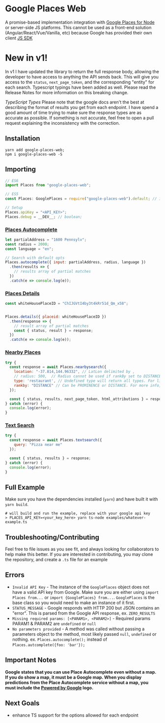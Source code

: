 # Google Places Web

A promise-based implementation integration with [Google Places for Node](https://developers.google.com/places/web-service/search) or server-side JS platforms. This cannot be used as a front-end solution (Angular/React/Vue/Vanilla, etc) because Google has provided their own client [JS SDK](https://developers.google.com/maps/documentation/javascript/places)

# New in v1!

In v1 I have updated the library to return the full response body, allowing the developer to have access to anything the API sends back. This will give you access to the `status`, `next_page_token`, and the corresponding "entity" for each search. Typescript typings have been added as well. Please read the Release Notes for more information on this breaking change.

_TypeScript Types_
Please note that the google docs aren't the best at describing the format of results you get from each endpoint. I have spend a good amount of time trying to make sure the response types are as accurate as possible. If something is not accurate, feel free to open a pull request explaining the inconsistency with the correction.

## Installation

```shell
yarn add google-places-web;
npm i google-places-web -S
```

## Importing

```javascript
// ES6
import Places from "google-places-web";

// ES5
const Places: GooglePlaces = require("google-places-web").default; // instance of GooglePlaces Class;

// Setup
Places.apiKey = "<API_KEY>";
Places.debug = __DEV__; // boolean;
```

### [Places Autocomplete](https://developers.google.com/places/web-service/autocomplete)

```javascript
let partialAddress = "1600 Pennsylv";
const radius = 2000;
const language = "en";

// Search with default opts
Places.autocomplete({ input: partialAddress, radius, language })
  .then(results => {
    // results array of partial matches
  })
  .catch(e => console.log(e));
```

### [Places Details](https://developers.google.com/places/web-service/details)

```javascript
const whiteHousePlaceID = "ChIJGVtI4by3t4kRr51d_Qm_x58";


Places.details({ placeid: whiteHousePlaceID })
  .then(response => {
    // result array of partial matches
    const { status, result } = response;
  })
  .catch(e => console.log(e));
```

### [Nearby Places](https://developers.google.com/places/web-service/search)

```javascript
try {
  const response = await Places.nearbysearch({
    location: "-37.814,144.96332", // LatLon delimited by ,
    // radius: 500,  // Radius cannot be used if rankBy set to DISTANCE
    type: 'restaurant', // Undefined type will return all types. For list of possible values, see https://developers.google.com/places/supported_types
    rankby: "DISTANCE" // Can be PROMINENCE or DISTANCE. For more info, see https://developers.google.com/maps/documentation/javascript/places#place_search_requests
  });

  const { status, results, next_page_token, html_attributions } = response;
} catch (error) {
  console.log(error);
}
```

### [Text Search](https://developers.google.com/places/web-service/search#TextSearchRequests)

```javascript
try {
  const response = await Places.textsearch({
    query: "Pizza near me"
  });

  const { status, results } = response;
} catch (error) {
  console.log(error);
}
```

## Full Example

Make sure you have the dependencies installed (`yarn`) and have built it with `yarn build`.

```shell
# will build and run the example, replace with your google api key
> PLACES_API_KEY=<your_key_here> yarn ts-node examples/whatever-example.ts
```

## Troubleshooting/Contributing

Feel free to file issues as you see fit, and always looking for collaborators to help make this better. If you are interested in contributing, you may clone the repository, and create a `.ts` file for an example

## Errors

- `Invalid API Key` - The instance of the `GooglePlaces` object does not have a valid API key from Google. Make sure you are either using `import Places from...` or `import {GooglePlaces} from...`. `GooglePlaces` is the base class so you would need to make an instance of it first.
- `STATUS_MESSAGE` - Google responds with HTTP 200 but JSON contains an "error". This is parsed from the Google API response, ex. `ZERO_RESULTS`
- `Missing required params: [<PARAM1>, <PARAM2>]` - Required params PARAM1 & PARAM2 are `undefined` or `null`
- `No parameters provided` - A method was called without passing a parameters object to the method, most likely passed `null`, `undefined` or nothing. ex. `Places.autocomplete();` instead of `Places.autcomplete({foo: 'bar'});`

## Important Notes

**Google states that you can use Place Autocomplete even without a map. If you do show a map, it must be a Google map. When you display predictions from the Place Autocomplete service without a map, you must include the [Powered by Google](https://developers.google.com/places/web-service/policies#logo_requirements) logo.**

## Next Goals

- enhance TS support for the options allowed for each endpoint
